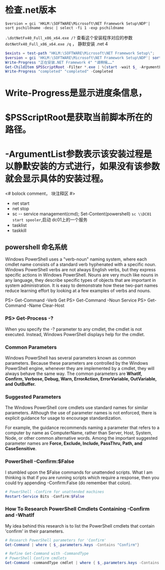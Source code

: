 检查.net版本
=============
`$version = gci 'HKLM:\SOFTWARE\Microsoft\NET Framework Setup\NDP'| sort pschildname -desc | select -fi 1 -exp pschildname`


`.\dotNetFx40_Full_x86_x64.exe /?` 查看这个安装程序对应的参数
`dotNetFx40_Full_x86_x64.exe /q` ， 静默安装 .net 4

```powershell
$exists = test-path "HKLM:\SOFTWARE\Microsoft\NET Framework Setup\";
$version = gci 'HKLM:\SOFTWARE\Microsoft\NET Framework Setup\NDP'| sort pschildname -desc | select -fi 1 -exp pschildname;
Write-Progress "正在安装.NET Framework 4" "请稍候……"
Get-ChildItem $PSScriptRoot -Filter *.exe | %{start -wait $_ -ArgumentList "/quiet"}
Write-Progress "completed" "completed" -Completed
```

# Write-Progress是显示进度条信息，
# $PSScriptRoot是获取当前脚本所在的路径。
# -ArgumentList参数表示该安装过程是以静默安装的方式进行，如果没有该参数就会显示具体的安装过程。
<#
    bolock comment， 块注释区
#>



- net start
- net stop
- sc  -- service management(cmd); Set-Content(powershell)
    `sc \\DC01 start spooler`,启动 dc01上的一个服务
- tasklist
- taskkill



## powershell 命名系统
Windows PowerShell uses a "verb-noun" naming system, where each cmdlet name consists of a standard verb hyphenated with a specific noun. Windows PowerShell verbs are not always English verbs, but they express specific actions in Windows PowerShell. Nouns are very much like nouns in any language, they describe specific types of objects that are important in system administration. It is easy to demonstrate how these two-part names reduce learning effort by looking at a few examples of verbs and nouns.


PS> Get-Command -Verb Get
PS> Get-Command -Noun Service
PS> Get-Command -Name Clear-Host

### PS> Get-Process -?
When you specify the -? parameter to any cmdlet, the cmdlet is not executed. Instead, Windows PowerShell displays help for the cmdlet.

### Common Parameters
Windows PowerShell has several parameters known as common parameters. Because these parameters are controlled by the Windows PowerShell engine, whenever they are implemented by a cmdlet, they will always behave the same way. The common parameters are **WhatIf, Confirm, Verbose, Debug, Warn, ErrorAction, ErrorVariable, OutVariable, and OutBuffer.**

### Suggested Parameters
The Windows PowerShell core cmdlets use standard names for similar parameters. Although the use of parameter names is not enforced, there is explicit guidance for usage to encourage standardization.

For example, the guidance recommends naming a parameter that refers to a computer by name as ComputerName, rather than Server, Host, System, Node, or other common alternative words. Among the important suggested parameter names are **Force, Exclude, Include, PassThru, Path, and CaseSensitive**.


### PowerShell -Confirm:$False
I stumbled upon the $False commands for unattended scripts.  What I am thinking is that if you are running scripts which require a response, then you could try appending -Confirm:False  (do remember that colon).

``` powershell
# PowerShell -Confirm for unattended machines
Restart-Service Bits -Confirm:$False
```

### How To Research PowerShell Cmdlets Containing -Confirm and -WhatIf
My idea behind this research is to list the PowerShell cmdlets that contain 'confirm' in their parameters.
``` powershell
# Research PowerShell parameters for 'Confirm'
Get-Command | where { $_.parameters.keys -Contains "Confirm"}

# Refine Get-Command with -CommandType
# PowerShell Confirm cmdlets
Get-Command -commandType cmdlet | where { $_.parameters.keys -Contains "Confirm"} | Format-Table Name
```